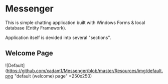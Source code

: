 # Messenger

This is simple chatting application built with Windows Forms & local database (Entity Framework).

Application itself is devided into several "sections".

## Welcome Page

![Default](https://github.com/xadam1/Messenger/blob/master/Resources/img/default.png "default (welcome) page" =250x250)
